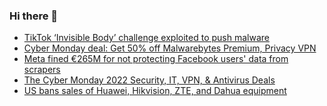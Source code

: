 ### Hi there 👋

<!--START_SECTION:feed-->
* [TikTok ‘Invisible Body’ challenge exploited to push malware](https://www.bleepingcomputer.com/news/security/tiktok-invisible-body-challenge-exploited-to-push-malware/)
* [Cyber Monday deal: Get 50% off Malwarebytes Premium, Privacy VPN](https://www.bleepingcomputer.com/news/security/cyber-monday-deal-get-50-percent-off-malwarebytes-premium-privacy-vpn/)
* [Meta fined €265M for not protecting Facebook users' data from scrapers](https://www.bleepingcomputer.com/news/security/meta-fined-265m-for-not-protecting-facebook-users-data-from-scrapers/)
* [The Cyber Monday 2022 Security, IT, VPN, & Antivirus Deals](https://www.bleepingcomputer.com/news/security/the-cyber-monday-2022-security-it-vpn-and-antivirus-deals/)
* [US bans sales of Huawei, Hikvision, ZTE, and Dahua equipment](https://www.bleepingcomputer.com/news/security/us-bans-sales-of-huawei-hikvision-zte-and-dahua-equipment/)
<!--END_SECTION:feed-->

<!--
**frankenk/frankenk** is a ✨ _special_ ✨ repository because its `README.md` (this file) appears on your GitHub profile.

Here are some ideas to get you started:

- 🔭 I’m currently working on ...
- 🌱 I’m currently learning ...
- 👯 I’m looking to collaborate on ...
- 🤔 I’m looking for help with ...
- 💬 Ask me about ...
- 📫 How to reach me: ...
- 😄 Pronouns: ...
- ⚡ Fun fact: ...
-->



